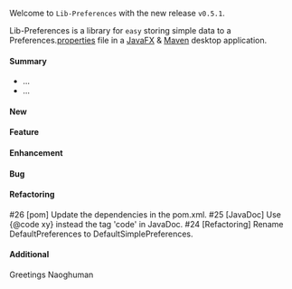 Welcome to `Lib-Preferences` with the new release `v0.5.1`.

Lib-Preferences is a library for `easy` storing simple data to a 
Preferences.[properties] file in a [JavaFX] &amp; [Maven] desktop application.



#### Summary
* ...
* ...



#### New



#### Feature



#### Enhancement



#### Bug



#### Refactoring
#26 [pom] Update the dependencies in the pom.xml.
#25 [JavaDoc] Use {@code xy} instead the tag 'code' in JavaDoc.
#24 [Refactoring] Rename DefaultPreferences to DefaultSimplePreferences.



#### Additional



Greetings
Naoghuman



[//]: # (Issues which will be integrated in this release)



[//]: # (Links)
[JavaFX]:http://docs.oracle.com/javase/8/javase-clienttechnologies.htm
[Maven]:http://maven.apache.org/
[properties]:http://en.wikipedia.org/wiki/.properties

